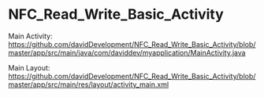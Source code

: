 # NFC_Read_Write_Basic_Activity

Main Activity:
https://github.com/davidDevelopment/NFC_Read_Write_Basic_Activity/blob/master/app/src/main/java/com/daviddev/myapplication/MainActivity.java

Main Layout:
https://github.com/davidDevelopment/NFC_Read_Write_Basic_Activity/blob/master/app/src/main/res/layout/activity_main.xml


